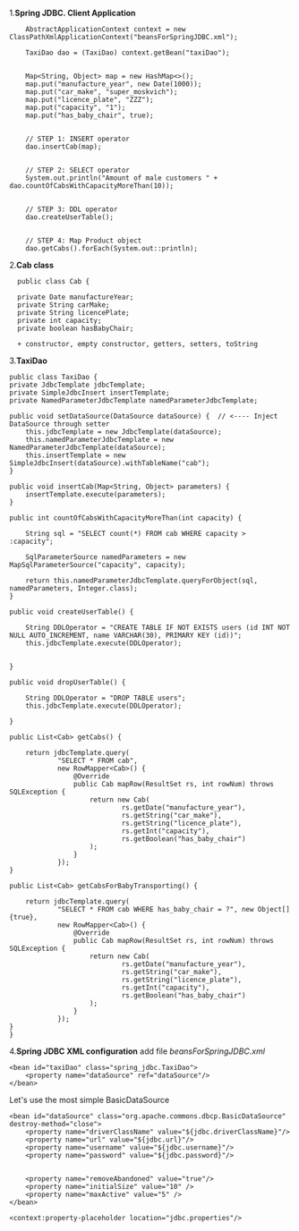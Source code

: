 1.**Spring JDBC. Client Application**

        AbstractApplicationContext context = new ClassPathXmlApplicationContext("beansForSpringJDBC.xml");

        TaxiDao dao = (TaxiDao) context.getBean("taxiDao");


        Map<String, Object> map = new HashMap<>();
        map.put("manufacture_year", new Date(1000));
        map.put("car_make", "super_moskvich");
        map.put("licence_plate", "ZZZ");
        map.put("capacity", "1");
        map.put("has_baby_chair", true);


        // STEP 1: INSERT operator
        dao.insertCab(map);


        // STEP 2: SELECT operator
        System.out.println("Amount of male customers " + dao.countOfCabsWithCapacityMoreThan(10));


        // STEP 3: DDL operator
        dao.createUserTable();


        // STEP 4: Map Product object
        dao.getCabs().forEach(System.out::println);
        
2.**Cab class**

      public class Cab {
  
      private Date manufactureYear;
      private String carMake;
      private String licencePlate;
      private int capacity;
      private boolean hasBabyChair;
      
      + constructor, empty constructor, getters, setters, toString
      
3.**TaxiDao**

    public class TaxiDao {
    private JdbcTemplate jdbcTemplate;
    private SimpleJdbcInsert insertTemplate;
    private NamedParameterJdbcTemplate namedParameterJdbcTemplate;

    public void setDataSource(DataSource dataSource) {  // <---- Inject DataSource through setter
        this.jdbcTemplate = new JdbcTemplate(dataSource);
        this.namedParameterJdbcTemplate = new NamedParameterJdbcTemplate(dataSource);
        this.insertTemplate = new SimpleJdbcInsert(dataSource).withTableName("cab");
    }

    public void insertCab(Map<String, Object> parameters) {
        insertTemplate.execute(parameters);
    }

    public int countOfCabsWithCapacityMoreThan(int capacity) {

        String sql = "SELECT count(*) FROM cab WHERE capacity > :capacity";

        SqlParameterSource namedParameters = new MapSqlParameterSource("capacity", capacity);

        return this.namedParameterJdbcTemplate.queryForObject(sql, namedParameters, Integer.class);
    }

    public void createUserTable() {

        String DDLOperator = "CREATE TABLE IF NOT EXISTS users (id INT NOT NULL AUTO_INCREMENT, name VARCHAR(30), PRIMARY KEY (id))";
        this.jdbcTemplate.execute(DDLOperator);


    }

    public void dropUserTable() {

        String DDLOperator = "DROP TABLE users";
        this.jdbcTemplate.execute(DDLOperator);

    }

    public List<Cab> getCabs() {

        return jdbcTemplate.query(
                "SELECT * FROM cab",
                new RowMapper<Cab>() {
                    @Override
                    public Cab mapRow(ResultSet rs, int rowNum) throws SQLException {
                        return new Cab(
                                rs.getDate("manufacture_year"),
                                rs.getString("car_make"),
                                rs.getString("licence_plate"),
                                rs.getInt("capacity"),
                                rs.getBoolean("has_baby_chair")
                        );
                    }
                });
    }

    public List<Cab> getCabsForBabyTransporting() {

        return jdbcTemplate.query(
                "SELECT * FROM cab WHERE has_baby_chair = ?", new Object[]{true},
                new RowMapper<Cab>() {
                    @Override
                    public Cab mapRow(ResultSet rs, int rowNum) throws SQLException {
                        return new Cab(
                                rs.getDate("manufacture_year"),
                                rs.getString("car_make"),
                                rs.getString("licence_plate"),
                                rs.getInt("capacity"),
                                rs.getBoolean("has_baby_chair")
                        );
                    }
                });
    }
    }

4.**Spring JDBC XML configuration**
add file _beansForSpringJDBC.xml_

    <bean id="taxiDao" class="spring_jdbc.TaxiDao">
        <property name="dataSource" ref="dataSource"/>
    </bean>
   
Let's use the most simple BasicDataSource
   
    <bean id="dataSource" class="org.apache.commons.dbcp.BasicDataSource" destroy-method="close">
        <property name="driverClassName" value="${jdbc.driverClassName}"/>
        <property name="url" value="${jdbc.url}"/>
        <property name="username" value="${jdbc.username}"/>
        <property name="password" value="${jdbc.password}"/>


        <property name="removeAbandoned" value="true"/>
        <property name="initialSize" value="10" />
        <property name="maxActive" value="5" />
    </bean>

    <context:property-placeholder location="jdbc.properties"/>
      

